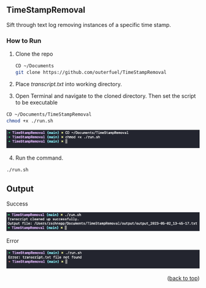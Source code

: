 <!-- GETTING STARTED -->
## TimeStampRemoval
Sift through text log removing instances of a specific time stamp.


### How to Run

1. Clone the repo
   ```sh
   CD ~/Documents
   git clone https://github.com/outerfuel/TimeStampRemoval
   ```
2. Place _transcript.txt_ into working directory.

3. Open Terminal and navigate to the cloned directory. Then set the script to be executable
  ```sh
  CD ~/Documents/TimeStampRemoval
  chmod +x ./run.sh
  ```
  <img src="images/chmod.png">

4. Run the command.
  ```sh
  ./run.sh
  ```
  
## Output
Success

  <img src="images/output.png">
 
Error

  <img src="images/error.png">

<p align="right">(<a href="#readme-top">back to top</a>)</p>

